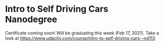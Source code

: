 # Intro to Self Driving Cars Nanodegree
 
Certificate coming soon! Will be graduating this week (Feb 17, 2021). Take a look at https://www.udacity.com/course/intro-to-self-driving-cars--nd113

